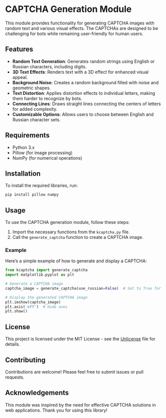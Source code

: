 # CAPTCHA Generation Module

This module provides functionality for generating CAPTCHA images with random text and various visual effects. The CAPTCHAs are designed to be challenging for bots while remaining user-friendly for human users.

## Features

- **Random Text Generation**: Generates random strings using English or Russian characters, including digits.
- **3D Text Effects**: Renders text with a 3D effect for enhanced visual appeal.
- **Background Noise**: Creates a random background filled with noise and geometric shapes.
- **Text Distortion**: Applies distortion effects to individual letters, making them harder to recognize by bots.
- **Connecting Lines**: Draws straight lines connecting the centers of letters for added complexity.
- **Customizable Options**: Allows users to choose between English and Russian character sets.

## Requirements

- Python 3.x
- Pillow (for image processing)
- NumPy (for numerical operations)

## Installation

To install the required libraries, run:

```bash
pip install pillow numpy
```

## Usage

To use the CAPTCHA generation module, follow these steps:

1. Import the necessary functions from the `kcaptcha.py` file.
2. Call the `generate_captcha` function to create a CAPTCHA image.

### Example

Here’s a simple example of how to generate and display a CAPTCHA:

```python
from kcaptcha import generate_captcha
import matplotlib.pyplot as plt

# Generate a CAPTCHA image
captcha_image = generate_captcha(use_russian=False)  # Set to True for Russian text

# Display the generated CAPTCHA image
plt.imshow(captcha_image)
plt.axis('off')  # Hide axes
plt.show()
```

## License

This project is licensed under the MIT License - see the [Unlicense](unlicense.org) file for details.

## Contributing

Contributions are welcome! Please feel free to submit issues or pull requests.

## Acknowledgements

This module was inspired by the need for effective CAPTCHA solutions in web applications. Thank you for using this library!
